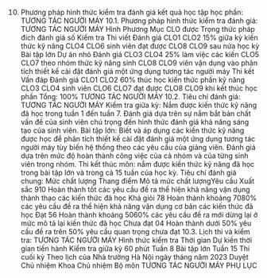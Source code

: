 10. Phương pháp hình thức kiểm tra đánh giá kết quả học tập học phần: TƯƠNG TÁC NGƯỜI MÁY
10.1. Phương pháp hình thức kiểm tra đánh giá: TƯƠNG TÁC NGƯỜI MÁY Hình Phương Mục CLO được Trọng thức pháp đích đánh giá số Kiểm tra Thi viết Đánh giá CLO1 CLO2 15% giữa kỳ kiến thức kỹ năng CLO4 CLO6 sinh viên đạt được CLO8 CLO9 sau nửa học kỳ Bài tập lớn Dự án nhỏ Đánh giá CLO3 CLO4 25% làm việc các kiến CLO5 CLO7 theo nhóm thức kỹ năng sinh CLO8 CLO9 viên vận dụng vào phân tích thiết kế cài đặt đánh giá một ứng dụng tương tác người máy Thi kết Vấn đáp Đánh giá CLO1 CLO2 60% thúc học kiến thức phần kỹ năng CLO3 CLO4 sinh viên CLO6 CLO7 đạt được CLO8 CLO9 khi kết thúc học phần Tổng: 100% TƯƠNG TÁC NGƯỜI MÁY 10.2. Tiêu chí đánh giá: TƯƠNG TÁC NGƯỜI MÁY Kiểm tra giữa kỳ: Nắm được kiến thức kỹ năng đã học trong tuần 1 đến tuần 7. Đánh giá dựa trên sự nắm bắt bản chất vấn đề của sinh viên chú trọng đến hình thức đánh giá khả năng sáng tạo của sinh viên. Bài tập lớn: Biết và áp dụng các kiến thức kỹ năng được học để phân tích thiết kế cài đặt đánh giá một ứng dụng tương tác người máy tùy biến hệ thống theo các yêu cầu của giảng viên. Đánh giá dựa trên mức độ hoàn thành công việc của cả nhóm và của từng sinh viên trong nhóm. Thi kết thúc môn: nắm được kiến thức kỹ năng đã học trong bài tập lớn và trong cả 15 tuần của học kỳ. Tiêu chí đánh giá chung:
Mức chất lượng Thang điểm Mô tả mức chất lượngYêu cầu Xuất sắc 910 Hoàn thành tốt các yêu cầu đề ra thể hiện khả năng vận dụng thành thạo các kiến thức đã học
Khá giỏi 78 Hoàn thành khoảng 7080% các yêu cầu đề ra thể hiện khả năng vận dụng cơ bản các kiến thức đã học
Đạt 56 Hoàn thành khoảng 5060% các yêu cầu đề ra mới dừng lại ở mức mô tả lại kiến thức đã học
Chưa đạt 04 Hoàn thành dưới 50% yêu cầu đề ra trên 50% yêu cầu quan trọng chưa đạt
10.3. Lịch thi và kiểm tra: TƯƠNG TÁC NGƯỜI MÁY Hình thức kiểm tra Thời gian Dự kiến thời gian tiến hành Kiểm tra giữa kỳ 60 phút Tuần 8
Bài tập lớn Tuần 15
Thi cuối kỳ Theo lịch của Nhà trường
Hà Nội ngày tháng năm 2023 Duyệt Chủ nhiệm Khoa Chủ nhiệm Bộ môn TƯƠNG TÁC NGƯỜI MÁY
PHỤ LỤC